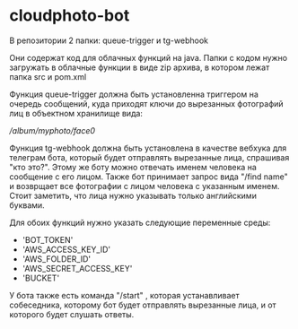 # cloudphoto-bot
В репозитории 2 папки: queue-trigger и tg-webhook

Они содержат код для облачных функций на java.
Папки с кодом нужно загружать в облачные функции в виде zip архива, в котором лежат папка src и pom.xml 

Функция queue-trigger должна быть установленна триггером на очередь сообщений, куда приходят ключи до вырезанных фотографий лиц в объектном хранилище вида:

*/album/myphoto/face0*

Функция tg-webhook должна быть установлена в качестве вебхука для телеграм бота, который будет отправлять вырезанные лица, спрашивая "кто это?".
Этому же боту можно отвечать именем человека на сообщение с его лицом.
Также бот принимает запрос вида "/find name" и возврщает все фотографии с лицом человека с указанным именем.
Стоит заметить, что лица нужно указывать только английскими буквами.

Для обоих функций нужно указать следующие переменные среды:

- 'BOT_TOKEN'
- 'AWS_ACCESS_KEY_ID'
- 'AWS_FOLDER_ID'
- 'AWS_SECRET_ACCESS_KEY'
- 'BUCKET'

У бота также есть команда "/start" , которая устанавливает собеседника, которому бот будет отправлять вырезанные лица, и от которого будет слушать ответы.
